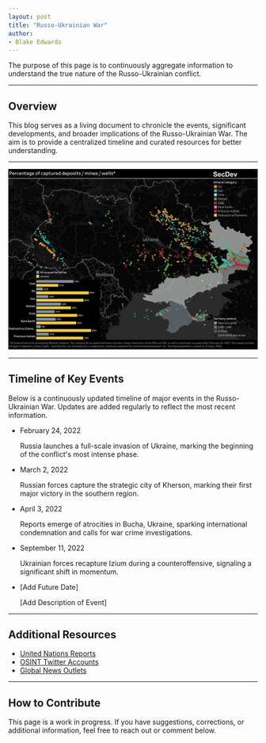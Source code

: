 ```yaml
---
layout: post
title: "Russo-Ukrainian War"
author:
- Blake Edwards
---
```


The purpose of this page is to continuously aggregate information to understand the true nature of the Russo-Ukrainian conflict.

---

## Overview

This blog serves as a living document to chronicle the events, significant developments, and broader implications of the Russo-Ukrainian War. The aim is to provide a centralized timeline and curated resources for better understanding.

---

<div class="image-container">
    <img src="/assets/images/posts/Russo-Ukranian_War/captured_resources.png" alt="Captured Resources">
</div>

---

## Timeline of Key Events

Below is a continuously updated timeline of major events in the Russo-Ukrainian War. Updates are added regularly to reflect the most recent information.

<div class="timeline">
    <ul>
        <li>
            <span class="date">February 24, 2022</span>
            <p>Russia launches a full-scale invasion of Ukraine, marking the beginning of the conflict's most intense phase.</p>
        </li>
        <li>
            <span class="date">March 2, 2022</span>
            <p>Russian forces capture the strategic city of Kherson, marking their first major victory in the southern region.</p>
        </li>
        <li>
            <span class="date">April 3, 2022</span>
            <p>Reports emerge of atrocities in Bucha, Ukraine, sparking international condemnation and calls for war crime investigations.</p>
        </li>
        <li>
            <span class="date">September 11, 2022</span>
            <p>Ukrainian forces recapture Izium during a counteroffensive, signaling a significant shift in momentum.</p>
        </li>
        <li>
            <span class="date">[Add Future Date]</span>
            <p>[Add Description of Event]</p>
        </li>
    </ul>
</div>

---

## Additional Resources

- [United Nations Reports](https://www.un.org)
- [OSINT Twitter Accounts](https://twitter.com)
- [Global News Outlets](https://www.bbc.com)

---

## How to Contribute

This page is a work in progress. If you have suggestions, corrections, or additional information, feel free to reach out or comment below.
